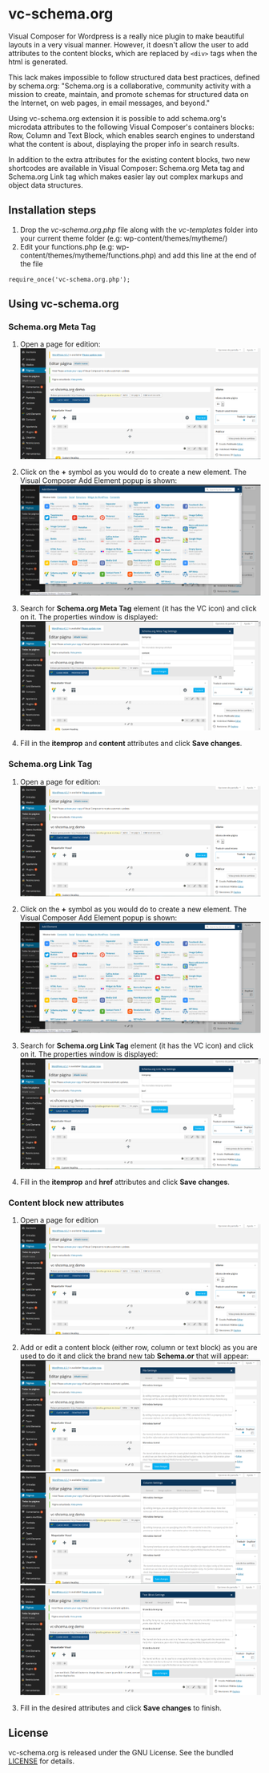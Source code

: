 # vc-schema.org

Visual Composer for Wordpress is a really nice plugin to make beautiful layouts in a very visual manner. However, it doesn't allow the user to add attributes to the content blocks, which are replaced by ``<div>`` tags when the html is generated. 

This lack makes impossible to follow structured data best practices, defined by schema.org:
"Schema.org is a collaborative, community activity with a mission to create, maintain, and promote schemas for structured data on the Internet, on web pages, in email messages, and beyond."

Using vc-schema.org extension it is possible to add schema.org's microdata attributes to the following Visual Composer's containers blocks: Row, Column and Text Block, which enables search engines to understand what the content is about, displaying the proper info in search results.

In addition to the extra attributes for the existing content blocks, two new shortcodes are available in Visual Composer: Schema.org Meta tag and Schema.org Link tag which makes easier lay out complex markups and object data structures.


## Installation steps

1. Drop the *vc-schema.org.php* file along with the *vc-templates* folder into your current theme folder (e.g: wp-content/themes/mytheme/)
2. Edit your functions.php (e.g: wp-content/themes/mytheme/functions.php) and add this line at the end of the file
```
require_once('vc-schema.org.php');
```

## Using vc-schema.org

### Schema.org Meta Tag

1. Open a page for edition:
![Edit page with VC](https://github.com/gdiazderadaa/vc-schema.org/blob/master/img/page-edit.PNG "Edit page with VC")

2. Click on the **+** symbol as you would do to create a new element. The Visual Composer Add Element popup is shown:
![Add new content to page](https://github.com/gdiazderadaa/vc-schema.org/blob/master/img/add-new-content.PNG "Add new content to page")

3. Search for **Schema.org Meta Tag** element (it has the VC icon) and click on it. The properties window is displayed:
![vc-chema.org Meta Tag properties](https://github.com/gdiazderadaa/vc-schema.org/blob/master/img/meta-tag.PNG "vc-chema.org Meta Tag properties")

4. Fill in the **itemprop** and **content** attributes and click **Save changes**.


### Schema.org Link Tag

1. Open a page for edition:
![Edit page with VC](https://github.com/gdiazderadaa/vc-schema.org/blob/master/img/page-edit.PNG "Edit page with VC")

2. Click on the **+** symbol as you would do to create a new element. The Visual Composer Add Element popup is shown:
![Add new content to page](https://github.com/gdiazderadaa/vc-schema.org/blob/master/img/add-new-content.PNG "Add new content to page")

3. Search for **Schema.org Link Tag** element (it has the VC icon) and click on it. The properties window is displayed:
![vc-chema.org Link Tag properties](https://github.com/gdiazderadaa/vc-schema.org/blob/master/img/link-tag.PNG "vc-chema.org Link Tag properties")

4. Fill in the **itemprop** and **href** attributes and click **Save changes**.


### Content block new attributes

1. Open a page for edition
![Edit page with VC](https://github.com/gdiazderadaa/vc-schema.org/blob/master/img/page-edit.PNG "Edit page with VC")

2. Add or edit a content block (either row, column or text block) as you are used to do it and click the brand new tab **Schema.or** that will appear:
![VC row settings](https://github.com/gdiazderadaa/vc-schema.org/blob/master/img/row-settings.PNG "VC row settings")
![VC column settings](https://github.com/gdiazderadaa/vc-schema.org/blob/master/img/column-settings.PNG "VC column settings")
![VC text block settings](https://github.com/gdiazderadaa/vc-schema.org/blob/master/img/text-block-settings.PNG "VC text block settings")

3. Fill in the desired attributes and click **Save changes** to finish.

## License
vc-schema.org is released under the GNU License. See the bundled [LICENSE](LICENSE)
for details.

